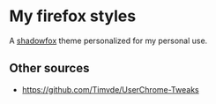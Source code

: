 # My firefox styles

A [shadowfox](https://github.com/overdodactyl/ShadowFox) theme personalized for my personal use.



## Other sources

+  https://github.com/Timvde/UserChrome-Tweaks

